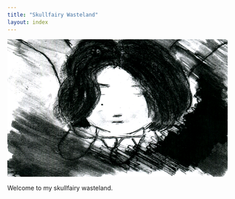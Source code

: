 ```yaml
---
title: "Skullfairy Wasteland"
layout: index
---
```

![skullfairy](https://raw.githubusercontent.com/LWFlouisa/SkullFairyWasteland/main/assets/banner.png)

Welcome to my skullfairy wasteland.

